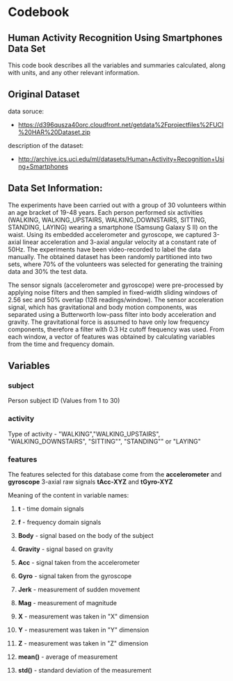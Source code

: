 # Codebook

## Human Activity Recognition Using Smartphones Data Set 
This code book describes all the variables and summaries calculated, along with units, and any other relevant information.

## Original Dataset 

data soruce:
- https://d396qusza40orc.cloudfront.net/getdata%2Fprojectfiles%2FUCI%20HAR%20Dataset.zip   

description of the dataset: 
- http://archive.ics.uci.edu/ml/datasets/Human+Activity+Recognition+Using+Smartphones 

## Data Set Information:

The experiments have been carried out with a group of 30 volunteers within an age bracket of 19-48 years. Each person performed six activities (WALKING, WALKING_UPSTAIRS, WALKING_DOWNSTAIRS, SITTING, STANDING, LAYING) wearing a smartphone (Samsung Galaxy S II) on the waist. Using its embedded accelerometer and gyroscope, we captured 3-axial linear acceleration and 3-axial angular velocity at a constant rate of 50Hz. The experiments have been video-recorded to label the data manually. The obtained dataset has been randomly partitioned into two sets, where 70% of the volunteers was selected for generating the training data and 30% the test data.

The sensor signals (accelerometer and gyroscope) were pre-processed by applying noise filters and then sampled in fixed-width sliding windows of 2.56 sec and 50% overlap (128 readings/window). The sensor acceleration signal, which has gravitational and body motion components, was separated using a Butterworth low-pass filter into body acceleration and gravity. The gravitational force is assumed to have only low frequency components, therefore a filter with 0.3 Hz cutoff frequency was used. From each window, a vector of features was obtained by calculating variables from the time and frequency domain.

## Variables

### subject

Person subject ID (Values from 1 to 30)

### activity
Type of activity - "WALKING","WALKING_UPSTAIRS", "WALKING_DOWNSTAIRS", "SITTING"", "STANDING"" or "LAYING"

### features 
The features selected for this database come from the **accelerometer** and **gyroscope** 3-axial raw signals **tAcc-XYZ** and **tGyro-XYZ** 

Meaning of the content in variable names:

1. **t** - time domain signals

2. **f** - frequency domain signals

3. **Body** - signal based on the body of the subject

4. **Gravity** - signal based on gravity

5. **Acc** - signal taken from the accelerometer

6. **Gyro** - signal taken from the gyroscope

7. **Jerk** - measurement of sudden movement

8. **Mag** - measurement of magnitude

9. **X** - measurement was taken in "X" dimension

10. **Y** - measurement was taken in "Y" dimension

11. **Z** - measurement was taken in "Z" dimension

11. **mean()** - average of measurement
12. **std()** - standard deviation of the measurement
